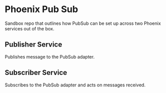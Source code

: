 # Phoenix Pub Sub

Sandbox repo that outlines how PubSub can be set up across two Phoenix services out of the box.

## Publisher Service

Publishes message to the PubSub adapter.

## Subscriber Service

Subscribes to the PubSub adapter and acts on messages received.
